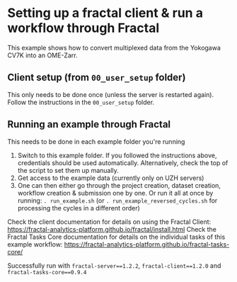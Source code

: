 # Setting up a fractal client & run a workflow through Fractal
This example shows how to convert multiplexed data from the Yokogawa CV7K into an OME-Zarr.

## Client setup (from `00_user_setup` folder)
This only needs to be done once (unless the server is restarted again). Follow the instructions in the `00_user_setup` folder.

## Running an example through Fractal
This needs to be done in each example folder you're running
1. Switch to this example folder. If you followed the instructions above, credentials should be used automatically. Alternatively, check the top of the script to set them up manually.
2. Get access to the example data (currently only on UZH servers)
3. One can then either go through the project creation, dataset creation, workflow creation & submission one by one. Or run it all at once by running: `. run_example.sh` (or `. run_example_reversed_cycles.sh` for processing the cycles in a different order)

Check the client documentation for details on using the Fractal Client: https://fractal-analytics-platform.github.io/fractal/install.html
Check the Fractal Tasks Core documentation for details on the individual tasks of this example workflow: https://fractal-analytics-platform.github.io/fractal-tasks-core/

Successfully run with `fractal-server==1.2.2`, `fractal-client==1.2.0` and `fractal-tasks-core==0.9.4`
